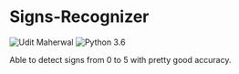 # Signs-Recognizer

![Udit Maherwal](https://img.shields.io/badge/Udit-Maherwal-yellowgreen) ![Python 3.6](https://img.shields.io/badge/Python-red)

Able to detect signs from 0 to 5 with pretty good accuracy.

